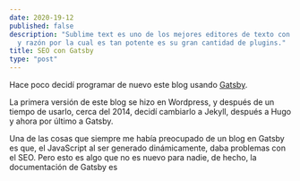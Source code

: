 ```yaml
---
date: 2020-19-12
published: false
description: "Sublime text es uno de los mejores editores de texto con los que se puede programar
  y razón por la cual es tan potente es su gran cantidad de plugins."
title: SEO con Gatsby
type: "post"
---
```


Hace poco decidí programar de nuevo este blog usando <a href="https://www.gatsbyjs.com/" target="_blank">Gatsby</a>. 

La primera versión de este blog se hizo en Wordpress, y después de un tiempo de usarlo, cerca del 2014, decidí cambiarlo a Jekyll, después a Hugo y ahora por último a Gatsby. 

Una de las cosas que siempre me había preocupado de un blog en Gatsby es que, el JavaScript al ser generado dinámicamente, daba problemas con el SEO. Pero esto es algo que no es nuevo para nadie, de hecho, la documentación de Gatsby es 